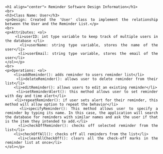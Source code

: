 <div align="justify">
	
	<h1 align="center"> Reminder Software Design Information</h1>
	<br>
	<h3>Class Name: User</h3>
	<p>Design: Created the 'User' class to implement the relationship between the User and the Reminder List.</p>
	<br>
	<p>Attributes: <ol>
		<li>userID: int type variable to keep track of multiple users in the database </li>
		<li>userName: string type variable, stores the name of the user</li>
		<li>userEmail: string type variable, stores the email of the user</li>
	</ol></p>
	<br>
	<p>Operations: <ol>
		<li>addReminder(): adds reminder to users reminder list</li>
		<li>deleteReminder(): allows user to delete reminder from their list</li>
		<li>editReminder(): allows users to edit an existing reminder</li>
		<li>setReminderAlert(): this method allows user to set reminder with day and time alert</li>
		<li>repeatReminder(): if user sets alert for their reminder, this method will allow option to repeat the behavior</li>
		<li>specifyReminder(): This method allows user to specify a reminder by typing its name. In this case, the application will search the database for reminders with similar names and ask the user if that is the item they intended to add.</li>
		<li>checkOffReminder(): checks off selected reminder from the list</li>
		<li>checkOffAll(): checks off all reminders from the list</li>
		<li>clearAllCheckOff(): clears all the check-off marks in the reminder list at once</li>
	</ol></p>

</div>
